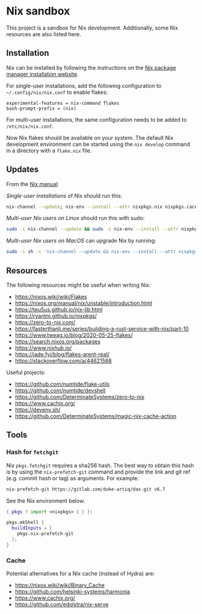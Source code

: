 # Nix sandbox

This project is a sandbox for Nix development.
Additionally, some Nix resources are also listed here.

## Installation

Nix can be installed by following the instructions on the [Nix package manager installation website](https://nixos.org/download.html).

For single-user installations, add the following configuration to `~/.config/nix/nix.conf` to enable flakes:

```plain
experimental-features = nix-command flakes
bash-prompt-prefix = (nix)
```

For multi-user installations, the same configuration needs to be added to `/etc/nix/nix.conf`.

Now Nix flakes should be available on your system.
The default Nix development environment can be started using the `nix develop` command in a directory with a `flake.nix` file.

## Updates

From the [Nix manual](https://nixos.org/manual/nix/unstable/installation/upgrading.html):

*Single-user installations* of Nix should run this:

```sh
nix-channel --update; nix-env --install --attr nixpkgs.nix nixpkgs.cacert
```

*Multi-user Nix users on Linux* should run this with sudo:

```sh
sudo -i nix-channel --update && sudo -i nix-env --install --attr nixpkgs.nix nixpkgs.cacert && sudo systemctl daemon-reload && sudo systemctl restart nix-daemon
```

*Multi-user Nix users on MacOS* can upgrade Nix by running:

```sh
sudo -i sh -c 'nix-channel --update && nix-env --install --attr nixpkgs.nix && launchctl remove org.nixos.nix-daemon && launchctl load /Library/LaunchDaemons/org.nixos.nix-daemon.plist'
```

## Resources

The following resources might be useful when writing Nix:

- <https://nixos.wiki/wiki/Flakes>
- <https://nixos.org/manual/nix/unstable/introduction.html>
- <https://teu5us.github.io/nix-lib.html>
- <https://ryantm.github.io/nixpkgs/>
- <https://zero-to-nix.com/>
- <https://fasterthanli.me/series/building-a-rust-service-with-nix/part-10>
- <https://www.tweag.io/blog/2020-05-25-flakes/>
- <https://search.nixos.org/packages>
- <https://www.nixhub.io/>
- <https://jade.fyi/blog/flakes-arent-real/>
- <https://stackoverflow.com/a/44621588>

Useful projects:

- <https://github.com/numtide/flake-utils>
- <https://github.com/numtide/devshell>
- <https://github.com/DeterminateSystems/zero-to-nix>
- <https://www.cachix.org/>
- <https://devenv.sh/>
- <https://github.com/DeterminateSystems/magic-nix-cache-action>

## Tools

### Hash for `fetchgit`

Nix `pkgs.fetchgit` requires a sha256 hash. The best way to obtain this hash is by using the `nix-prefetch-git` command and provide the link and git ref (e.g. commit hash or tag) as arguments. For example:

```sh
nix-prefetch-git https://gitlab.com/duke-artiq/dax.git v6.7
```

See the Nix environment below.

```nix
{ pkgs ? import <nixpkgs> { } }:

pkgs.mkShell {
  buildInputs = [
    pkgs.nix-prefetch-git
  ];
}
```

### Cache

Potential alternatives for a Nix cache (instead of Hydra) are:

- <https://nixos.wiki/wiki/Binary_Cache>
- <https://github.com/helsinki-systems/harmonia>
- <https://www.cachix.org/>
- <https://github.com/edolstra/nix-serve>
